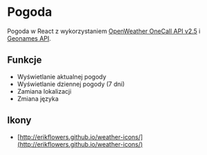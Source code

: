 # Pogoda
Pogoda w React z wykorzystaniem [OpenWeather OneCall API v2.5](https://openweathermap.org/) i [Geonames API](https://www.geonames.org).

## Funkcje
* Wyświetlanie aktualnej pogody
* Wyświetlanie dziennej pogody (7 dni)
* Zamiana lokalizacji
* Zmiana języka

## Ikony
* [http://erikflowers.github.io/weather-icons/](http://erikflowers.github.io/weather-icons/)


